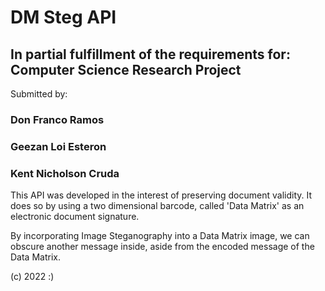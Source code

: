 # DM Steg API
## In partial fulfillment of the requirements for: Computer Science Research Project

Submitted by:

### Don Franco Ramos

### Geezan Loi Esteron

### Kent Nicholson Cruda

  

This API was developed in the interest of preserving document validity. It does so
by using a two dimensional barcode, called 'Data Matrix' as an electronic document signature.

By incorporating Image Steganography into a Data Matrix image, we can obscure another message
inside, aside from the encoded message of the Data Matrix.

(c) 2022 :)

